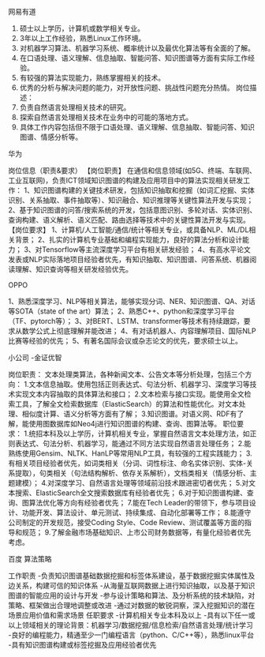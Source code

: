 网易有道

1. 硕士以上学历，计算机或数学相关专业。
2. 3年以上工作经验，熟悉Linux工作环境。
3. 对机器学习算法、机器学习系统、概率统计以及最优化算法等有全面的了解。
4. 在口语处理、语义理解、信息抽取、智能问答、知识图谱等方面有实际工作经验。
5. 有较强的算法实现能力，熟练掌握相关的技术。
6. 优秀的分析与解决问题的能力，对开放性问题、挑战性问题充分热情。 岗位描述：
1. 负责自然语言处理相关技术的研究。
2. 探索自然语言处理相关技术在业务中的可能的落地方式。
3. 具体工作内容包括但不限于口语处理、语义理解、信息抽取、智能问答、知识图谱、情感分析等。

华为

岗位信息（职责&要求）
【岗位职责】
在通信和信息领域(如5G、终端、车联网、工业互联网)，负责ICT领域知识图谱的构建及应用项目中的算法实现相关研发工作：
1、知识图谱构建的关键技术研发，包括知识抽取和挖掘（如词汇挖掘、实体识别、关系抽取、事件抽取等）、知识融合、知识推理等关键性算法开发与实现；
2、基于知识图谱的问答/搜索系统的开发，包括意图识别、多轮对话、实体识别、查询构建、语义解析、语义匹配、路由选择等技术中的关键性算法开发与实现。
【岗位要求】
1、计算机/人工智能/通信/统计等相关专业，或具备NLP、ML/DL相关背景；
2、扎实的计算机专业基础和编程实现能力，良好的算法分析和设计能力；
3、对Tensorflow等主流深度学习平台有相关研发经验；
4、有高水平论文发表或NLP实际落地项目经验者优先，有知识抽取、知识图谱、问答系统、机器阅读理解、知识查询等相关研发经验优先。

OPPO

1、熟悉深度学习、NLP等相关算法，能够实现分词、NER、知识图谱、QA、对话等SOTA（state of the art）算法；
2、熟悉C++、python和深度学习平台（TF、pytorch等）；
3、对BERT、LSTM、transformer等技术有持续跟踪，要求从数学公式上彻底理解并能改进；
4、有对话机器人、内容理解项目、国际NLP比赛等经验的优先；
5、有著名国际会议或杂志论文的优先，要求硕士以上。

小公司 -金证优智

岗位职责：
文本处理类算法，各种新闻文本、公告文本等分析处理，包括三个方向：
1.文本信息抽取。使用包括正则表达式、句法分析、机器学习、深度学习等技术实现文本内容抽取的具体算法和接口；
2.文本检索与接口实现。能使用全文检索工具，了解全文检索数据库（ElasticSearch）的算法和性能优化。对文本处理、相似度计算、语义分析等方面有了解；
3.知识图谱。对语义网、RDF有了解，能使用图数据库如Neo4j进行知识图谱的构建、查询、图算法等。
职位要求：
1.统招本科及以上学历，计算机相关专业，掌握自然语言文本处理方法，如正则表达式、句法分析、机器学习，能通过不同方法实现自然语言处理任务；
2.能熟练使用Gensim、NLTK、HanLP等常用NLP工具，有较强的工程实践能力；
3.有相关项目经验者优先，如词类相关（分词、词性标注、命名实体识别、实体-关系提取），句类相关（句法结构解析、依存关系解析），文档类相关（情感分析、主题建模）；
4.对深度学习、自然语言处理等领域前沿技术跟进密切者优先；
5.对文本搜索、ElasticSearch全文搜索数据库有经验者优先；
6.对于知识图谱构建、查询、图算法优化等方向有经验者优先；
7.能在Tech Leader的带领下，参与项目设计、功能开发、算法设计、单元测试、持续集成、自动化部署等工作；
8.能遵守公司制定的开发规范，接受Coding Style、Code Review、测试覆盖等方面的指导和规范；
9.了解金融市场基础知识、上市公司财务数据等，有量化经验者优先考虑。

百度 算法策略

工作职责
-负责知识图谱基础数据挖掘和标签体系建设，基于数据挖掘实体属性及边关系，构建可信的知识体系
-从海量互联网数据上进行知识抽取，以及基于知识图谱的智能应用的设计与开发
-参与设计策略和算法、及分析系统的技术缺陷，对策略、框架做出合理地调整或改进
-通过对数据的敏锐洞察，深入挖掘知识的潜在场景应用价值和需求场景
任职要求
-计算机相关专业本科及以上
-具有以下任一或以上领域相关的理论背景：机器学习/数据挖掘/信息检索/自然语言处理/统计学习
-良好的编程能力，精通至少一门编程语言（python、C/C++等），熟悉linux平台
-具有知识图谱构建或标签挖掘及应用经验者优先